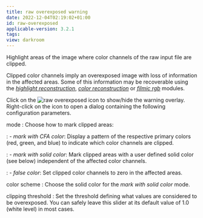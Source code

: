 ```yaml
---
title: raw overexposed warning
date: 2022-12-04T02:19:02+01:00
id: raw-overexposed
applicable-version: 3.2.1
tags:
view: darkroom
---
```


Highlight areas of the image where color channels of the raw input file are clipped.

Clipped color channels imply an overexposed image with loss of information in the affected areas. Some of this information may be recoverable using the [_highlight reconstruction_](../../processing-modules/highlight-reconstruction.md), [_color reconstruction_](../../processing-modules/color-reconstruction.md) or [_filmic rgb_](../../processing-modules/filmic-rgb.md) modules.

Click on the ![raw overexposed](raw-overexposed-icon.png#icon) icon to show/hide the warning overlay. Right-click on the icon to open a dialog containing the following configuration parameters.

mode
: Choose how to mark clipped areas:

: - _mark with CFA color_: Display a pattern of the respective primary colors (red, green, and blue) to indicate which color channels are clipped.

: - _mark with solid color_: Mark clipped areas with a user defined solid color (see below) independent of the affected color channels.

: - _false color_: Set clipped color channels to zero in the affected areas.

color scheme
: Choose the solid color for the _mark with solid color_ mode.

clipping threshold
: Set the threshold defining what values are considered to be overexposed. You can safely leave this slider at its default value of 1.0 (white level) in most cases.
